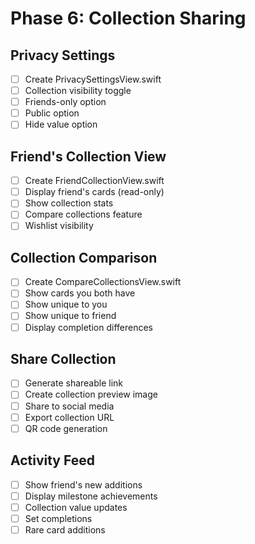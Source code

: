 # Phase 6: Collection Sharing

## Privacy Settings
- [ ] Create PrivacySettingsView.swift
- [ ] Collection visibility toggle
- [ ] Friends-only option
- [ ] Public option
- [ ] Hide value option

## Friend's Collection View
- [ ] Create FriendCollectionView.swift
- [ ] Display friend's cards (read-only)
- [ ] Show collection stats
- [ ] Compare collections feature
- [ ] Wishlist visibility

## Collection Comparison
- [ ] Create CompareCollectionsView.swift
- [ ] Show cards you both have
- [ ] Show unique to you
- [ ] Show unique to friend
- [ ] Display completion differences

## Share Collection
- [ ] Generate shareable link
- [ ] Create collection preview image
- [ ] Share to social media
- [ ] Export collection URL
- [ ] QR code generation

## Activity Feed
- [ ] Show friend's new additions
- [ ] Display milestone achievements
- [ ] Collection value updates
- [ ] Set completions
- [ ] Rare card additions